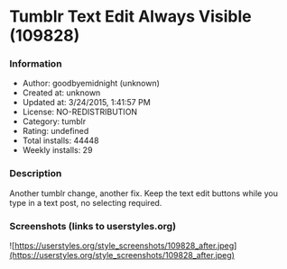 # Tumblr Text Edit Always Visible (109828)

### Information
- Author: goodbyemidnight (unknown)
- Created at: unknown
- Updated at: 3/24/2015, 1:41:57 PM
- License: NO-REDISTRIBUTION
- Category: tumblr
- Rating: undefined
- Total installs: 44448
- Weekly installs: 29


### Description
Another tumblr change, another fix. Keep the text edit buttons while you type in a text post, no selecting required.


### Screenshots (links to userstyles.org)
![https://userstyles.org/style_screenshots/109828_after.jpeg](https://userstyles.org/style_screenshots/109828_after.jpeg)


